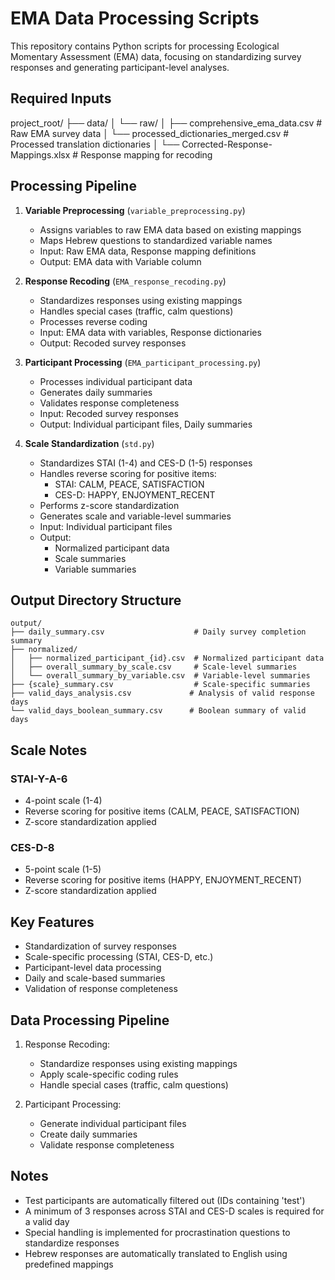 # EMA Data Processing Scripts

This repository contains Python scripts for processing Ecological Momentary Assessment (EMA) data, focusing on standardizing survey responses and generating participant-level analyses.

## Required Inputs
project_root/
├── data/
│   └── raw/
│       ├── comprehensive_ema_data.csv             # Raw EMA survey data
│       └── processed_dictionaries_merged.csv      # Processed translation dictionaries
│       └── Corrected-Response-Mappings.xlsx       # Response mapping for recoding


## Processing Pipeline

1. **Variable Preprocessing** (`variable_preprocessing.py`)
   - Assigns variables to raw EMA data based on existing mappings
   - Maps Hebrew questions to standardized variable names
   - Input: Raw EMA data, Response mapping definitions
   - Output: EMA data with Variable column

2. **Response Recoding** (`EMA_response_recoding.py`)
   - Standardizes responses using existing mappings
   - Handles special cases (traffic, calm questions)
   - Processes reverse coding
   - Input: EMA data with variables, Response dictionaries
   - Output: Recoded survey responses

3. **Participant Processing** (`EMA_participant_processing.py`)
   - Processes individual participant data
   - Generates daily summaries
   - Validates response completeness
   - Input: Recoded survey responses
   - Output: Individual participant files, Daily summaries

4. **Scale Standardization** (`std.py`)
   - Standardizes STAI (1-4) and CES-D (1-5) responses
   - Handles reverse scoring for positive items:
     - STAI: CALM, PEACE, SATISFACTION
     - CES-D: HAPPY, ENJOYMENT_RECENT
   - Performs z-score standardization
   - Generates scale and variable-level summaries
   - Input: Individual participant files
   - Output: 
     - Normalized participant data
     - Scale summaries
     - Variable summaries

## Output Directory Structure

```
output/
├── daily_summary.csv                    # Daily survey completion summary
├── normalized/
│   ├── normalized_participant_{id}.csv  # Normalized participant data
│   ├── overall_summary_by_scale.csv     # Scale-level summaries
│   └── overall_summary_by_variable.csv  # Variable-level summaries
├── {scale}_summary.csv                  # Scale-specific summaries
├── valid_days_analysis.csv             # Analysis of valid response days
└── valid_days_boolean_summary.csv      # Boolean summary of valid days
```

## Scale Notes

### STAI-Y-A-6
- 4-point scale (1-4)
- Reverse scoring for positive items (CALM, PEACE, SATISFACTION)
- Z-score standardization applied

### CES-D-8
- 5-point scale (1-5)
- Reverse scoring for positive items (HAPPY, ENJOYMENT_RECENT)
- Z-score standardization applied

## Key Features

- Standardization of survey responses
- Scale-specific processing (STAI, CES-D, etc.)
- Participant-level data processing
- Daily and scale-based summaries
- Validation of response completeness

## Data Processing Pipeline

1. Response Recoding:
   - Standardize responses using existing mappings
   - Apply scale-specific coding rules
   - Handle special cases (traffic, calm questions)

2. Participant Processing:
   - Generate individual participant files
   - Create daily summaries
   - Validate response completeness


## Notes

- Test participants are automatically filtered out (IDs containing 'test')
- A minimum of 3 responses across STAI and CES-D scales is required for a valid day
- Special handling is implemented for procrastination questions to standardize responses
- Hebrew responses are automatically translated to English using predefined mappings